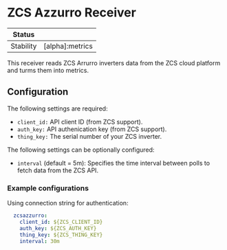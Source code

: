 # ZCS Azzurro Receiver

<!-- status autogenerated section -->
| Status        |                 |
| ------------- |-----------------|
| Stability     | [alpha]:metrics |
<!-- end autogenerated section -->

This receiver reads ZCS Arrurro inverters data from the ZCS cloud platform and turms them into metrics.

## Configuration

The following settings are required:

- `client_id:` API client ID (from ZCS support).
- `auth_key:` API authenication key (from ZCS support).
- `thing_key:` The serial number of your ZCS inverter.

The following settings can be optionally configured:

- `interval` (default = 5m): Specifies the time interval between polls to fetch data from the ZCS API.

### Example configurations

Using connection string for authentication:

```yaml
  zcsazzurro:
    client_id: ${ZCS_CLIENT_ID}
    auth_key: ${ZCS_AUTH_KEY}
    thing_key: ${ZCS_THING_KEY}
    interval: 30m
```

